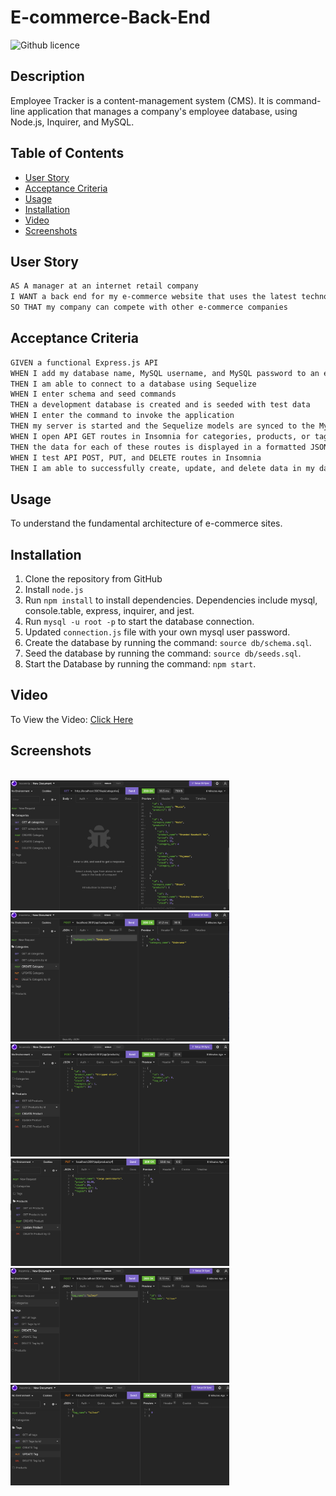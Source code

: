 # E-commerce-Back-End


![Github licence](http://img.shields.io/badge/license-MIT-blue.svg)

## Description 
Employee Tracker is a content-management system (CMS). It is command-line application that manages a company's employee database, using Node.js, Inquirer, and MySQL.



## Table of Contents
* [User Story](#user-story)
* [Acceptance Criteria](#acceptance-criteria)
* [Usage](#usage)
* [Installation](#installation)
* [Video](#video)
* [Screenshots](#screenshots)




 
## User Story

```md
AS A manager at an internet retail company
I WANT a back end for my e-commerce website that uses the latest technologies
SO THAT my company can compete with other e-commerce companies
```

## Acceptance Criteria

```md
GIVEN a functional Express.js API
WHEN I add my database name, MySQL username, and MySQL password to an environment variable file
THEN I am able to connect to a database using Sequelize
WHEN I enter schema and seed commands
THEN a development database is created and is seeded with test data
WHEN I enter the command to invoke the application
THEN my server is started and the Sequelize models are synced to the MySQL database
WHEN I open API GET routes in Insomnia for categories, products, or tags
THEN the data for each of these routes is displayed in a formatted JSON
WHEN I test API POST, PUT, and DELETE routes in Insomnia
THEN I am able to successfully create, update, and delete data in my database

```

## Usage
To understand the fundamental architecture of e-commerce sites.

## Installation

1. Clone the repository from GitHub
1. Install `node.js`
1. Run `npm install` to install dependencies. Dependencies include mysql, console.table, express, inquirer, and jest.
1. Run `mysql -u root -p` to start the database connection. 
1. Updated `connection.js` file with your own mysql user password. 
1. Create the database by running the command: `source db/schema.sql`.
1. Seed the database by running the command: `source db/seeds.sql`.
1. Start the Database by running the command: `npm start`.



## Video
<p>To View the Video: <a href="https://drive.google.com/file/d/1qtD7d4FfdfFd0vNKPGVtoHt-qCi5MmUU/view?usp=sharing"> Click Here</a></p>



## Screenshots
<br><img src="./assets/Category1.png" alt="screenshot of start tables" width="350"/>
<br><img src="./assets/Category2.png" alt="screenshot of final table" width="350"/>
<br><img src="./assets/Product1.png" alt="screenshot of final table" width="350"/>
<br><img src="./assets/Product2.png" alt="screenshot of final table" width="350"/>
<br><img src="./assets/Tag1.png" alt="screenshot of final table" width="350"/>
<br><img src="./assets/Tag2.png" alt="screenshot of final table" width="350"/>










